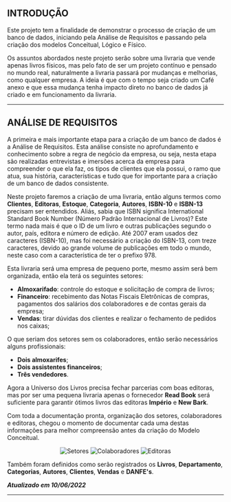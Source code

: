 <head>
  <title>Universo dos Livros</title>
  <link rel="shortcut icon" href="https://img.icons8.com/material/24/undefined/books--v1.png">
</head>

## INTRODUÇÃO

Este projeto tem a finalidade de demonstrar o processo de criação de um banco de dados, iniciando pela Análise de Requisitos e passando
pela criação dos modelos Conceitual, Lógico e Físico.

Os assuntos abordados neste projeto serão sobre uma livraria que vende apenas livros físicos, mas pelo fato de ser um projeto contínuo e pensado
no mundo real, naturalmente a livraria passará por mudanças e melhorias, como qualquer empresa. A ideia é que com o tempo seja criado um
Café anexo e que essa mudança tenha impacto direto no banco de dados já criado e em funcionamento da livraria.

<hr size="100"> <!-- LINHA HORIZONTAL -->

## ANÁLISE DE REQUISITOS

A primeira e mais importante etapa para a criação de um banco de dados é a Análise de Requisitos. Esta análise consiste no aprofundamento
e conhecimento sobre a regra de negócio da empresa, ou seja, nesta etapa são realizadas entrevistas e imersões acerca da empresa para compreender
o que ela faz, os tipos de clientes que ela possui, o ramo que atua, sua história, características e tudo que for importante para a criação
de um banco de dados consistente.

Neste projeto faremos a criação de uma livraria, então alguns termos como **Clientes**, **Editoras**, **Estoque**, **Categoria**, **Autores**, **ISBN-10** 
e **ISBN-13** precisam ser entendidos. 
Aliás, sabia que ISBN significa International Standard Book Number (Número Padrão Internacional de Livros)?
Este termo nada mais é que o ID de um livro e outras publicações segundo o autor, país, editora e número de edição. Até 2007 eram usados dez
caracteres (ISBN-10), mas foi necessário a criação do ISBN-13, com treze caracteres, devido ao grande volume de publicações em todo o mundo,
neste caso com a característica de ter o prefixo 978.

Esta livraria será uma empresa de pequeno porte, mesmo assim será bem organizada, então ela terá os seguintes setores:

- **Almoxarifado**: controle do estoque e solicitação de compra de livros;
- **Financeiro**: recebimento das Notas Fiscais Eletrônicas de compras, pagamentos dos salários dos colaboradores e de contas gerais da empresa;
- **Vendas**: tirar dúvidas dos clientes e realizar o fechamento de pedidos nos caixas;

O que seriam dos setores sem os colaboradores, então serão necessários alguns profissionais:

- **Dois almoxarifes**;
- **Dois assistentes financeiros**;
- **Três vendedores**.

Agora a Universo dos Livros precisa fechar parcerias com boas editoras, mas por ser uma pequena livraria apenas o fornecedor **Read Book** será suficiente para garantir ótimos livros das editoras **Império** e **New Bark**.

Com toda a documentação pronta, organização dos setores, colaboradores e editoras, chegou o momento de documentar cada uma destas informações para melhor compreensão antes da criação do Modelo Conceitual.

<center>
  <img src="https://i.ibb.co/c34LdL2/Setores-An-lise-de-Requisitos.png" alt="Setores">
  <img src="https://i.ibb.co/JFZCLHJ/Colaboradores-An-lise-de-Requisitos.png" alt="Colaboradores">
  <img src="https://i.ibb.co/m4Q9S67/Editoras-An-lise-de-Requisitos.png" alt="Editoras">
</center>

Também foram definidos como serão registrados os **Livros**, **Departamento**, **Categorias**, **Autores**, **Clientes**, **Vendas** e **DANFE's**.

**_Atualizado em 10/06/2022_**

<hr size="100"> <!-- LINHA HORIZONTAL -->

<!-- BOX DE CÓDIGOS -->

<!-- 
```markdown 
Syntax highlighted code block

# Header 1
## Header 2
### Header 3

- Bulleted
- List

1. Numbered
2. List

**Bold** and _Italic_ and `Code` text

[Link](url) and ![Image](src)
```
--> 


